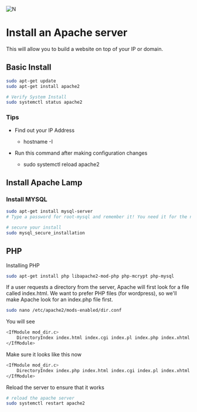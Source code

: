 ![N](https://preview.ibb.co/gdXE0m/Snip20171029_22.png)


# Install an Apache server
This will allow you to build a website on top of your IP or domain.

## Basic Install

```sh
sudo apt-get update
sudo apt-get install apache2

# Verify System Install
sudo systemctl status apache2
```

### Tips

- Find out your IP Address
  - hostname -I

- Run this command after making configuration changes
  - sudo systemctl reload apache2

## Install Apache Lamp

### Install MYSQL

```sh
sudo apt-get install mysql-server
# Type a password for root-mysql and remember it! You need it for the next guide

# secure your install
sudo mysql_secure_installation
```

## PHP
Installing PHP
```sh
sudo apt-get install php libapache2-mod-php php-mcrypt php-mysql
```

If a user requests a directory from the server, Apache will first look for a file called index.html. We want to prefer PHP files (for wordpress), so we'll make Apache look for an index.php file first.

```sh
sudo nano /etc/apache2/mods-enabled/dir.conf
```

You will see

```sh
<IfModule mod_dir.c>
    DirectoryIndex index.html index.cgi index.pl index.php index.xhtml index.htm
</IfModule>
```

Make sure it looks like this now

```sh
<IfModule mod_dir.c>
    DirectoryIndex index.php index.html index.cgi index.pl index.xhtml index.htm
</IfModule>
```

Reload the server to ensure that it works

```sh
# reload the apache server
sudo systemctl restart apache2
```
